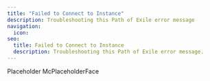 ```yaml
---
title: "Failed to Connect to Instance"
description: Troubleshooting this Path of Exile error message
navigation:
  icon:
seo:
  title: Failed to Connect to Instance
  description: Troubleshooting this Path of Exile error message.
---
```


Placeholder McPlaceholderFace